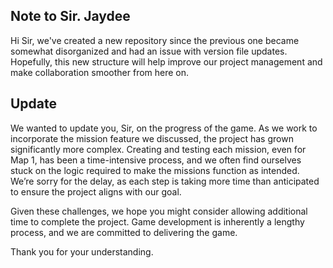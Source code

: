 <h2 align="left">Note to Sir. Jaydee</h2>
<p>Hi Sir, we've created a new repository since the previous one became somewhat disorganized and had an issue with version file updates.<br>
Hopefully, this new structure will help improve our project management and make collaboration smoother from here on.</p>

<h2 align="left">Update</h2>

<p>We wanted to update you, Sir, on the progress of the game. As we work to incorporate the mission feature we discussed, the project has grown significantly more complex. Creating and testing each mission, even for Map 1, has been a time-intensive process, and we often find ourselves stuck on the logic required to make the missions function as intended. We’re sorry for the delay, as each step is taking more time than anticipated to ensure the project aligns with our goal.</p>

<p>Given these challenges, we hope you might consider allowing additional time to complete the project. Game development is inherently a lengthy process, and we are committed to delivering the game.</p>

<p>Thank you for your understanding.</p>

